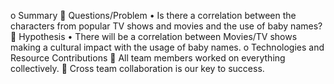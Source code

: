 o	Summary
	Questions/Problem
•	Is there a correlation between the characters from popular TV shows and movies and the use of baby names?
	Hypothesis
•	There will be a correlation between Movies/TV shows making a cultural impact with the usage of baby names.
o	Technologies and Resource Contributions
	All team members worked on everything collectively.
	Cross team collaboration is our key to success.
